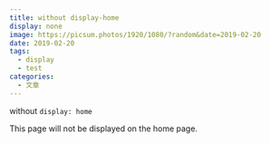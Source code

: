```yaml
---
title: without display-home
display: none
image: https://picsum.photos/1920/1080/?random&date=2019-02-20
date: 2019-02-20
tags: 
  - display
  - test
categories:
  - 文章
--- 
```


without `display: home`

This page will not be displayed on the home page.